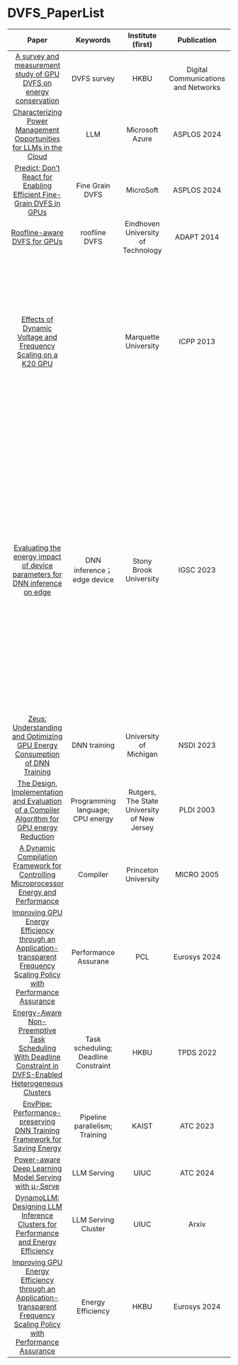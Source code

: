 # DVFS_PaperList
|                                                                 Paper                                                                |                                   Keywords                                  |   Institute (first)   |           Publication           |                        Others                       |
| :----------------------------------------------------------------------------------------------------------------------------------: | :-------------------------------------------------------------------------: | :-------------------: | :-----------------------------: | :-------------------------------------------------: |
|  [A survey and measurement study of GPU DVFS on energy conservation](https://www.sciencedirect.com/science/article/pii/S2352864816300736)  | DVFS survey | HKBU | Digital Communications and Networks |              |
| [Characterizing Power Management Opportunities for LLMs in the Cloud](https://dl.acm.org/doi/10.1145/3620666.3651329) | LLM | Microsoft Azure | ASPLOS 2024| |
| [Predict; Don’t React for Enabling Efficient Fine-Grain DVFS in GPUs](https://arxiv.org/abs/2205.00121) | Fine Grain DVFS | MicroSoft | ASPLOS 2024 | |
| [Roofline-aware DVFS for GPUs](https://dl.acm.org/doi/10.1145/2553062.2553067) | roofline DVFS | Eindhoven University of Technology | ADAPT 2014 | |
| [Effects of Dynamic Voltage and Frequency Scaling on a K20 GPU](https://ieeexplore.ieee.org/document/6687422) |  | Marquette University | ICPP 2013 |Key Points: 1. MM benchmark shows performance is linearly proportional to the GPU frequency when using a high memory speed  2. CPU DVFS impacts the CPU and other system components|
| [Evaluating the energy impact of device parameters for DNN inference on edge](https://dl.acm.org/doi/10.1145/3634769.3634809) |DNN inference； edge device | Stony Brook University | IGSC 2023 | Key Points: default parameter setting is not energy optimal; Power consumption increases linearly with frequency. The decrease in inference latency starts to plateau out at higher frequency as frequency is not the bottkeneck and performance is limited by other components such as memory and I/O bandwidth | |
| [Zeus: Understanding and Optimizing GPU Energy Consumption of DNN Training](https://www.usenix.org/conference/nsdi23/presentation/you) | DNN training | University of Michigan | NSDI 2023 | 
| [The Design, Implementation and Evaluation of a Compiler Algorithm for GPU energy Reduction](https://people.cs.rutgers.edu/~uli/PLDI03.pdf) | Programming language; CPU energy |  Rutgers, The State University of New Jersey | PLDI 2003 |
| [A Dynamic Compilation Framework for Controlling Microprocessor Energy and Performance](https://mrmgroup.cs.princeton.edu/papers/jqwu-micro2005.pdf) | Compiler | Princeton University | MICRO 2005 | 
| [Improving GPU Energy Efficiency through an Application-transparent Frequency Scaling Policy with Performance Assurance](https://dl.acm.org/doi/pdf/10.1145/3627703.3629584) | Performance Assurane | PCL | Eurosys 2024 | |
| [Energy-Aware Non-Preemptive Task Scheduling With Deadline Constraint in DVFS-Enabled Heterogeneous Clusters](https://ieeexplore.ieee.org/stamp/stamp.jsp?arnumber=9790352) | Task scheduling; Deadline Constraint | HKBU | TPDS 2022 | |
| [EnvPipe: Performance-preserving DNN Training Framework for Saving Energy](https://www.usenix.org/conference/atc23/presentation/cho) | Pipeline parallelism; Training | KAIST | ATC 2023|
| [Power-aware Deep Learning Model Serving with μ-Serve](https://www.usenix.org/conference/atc24/presentation/qiu) | LLM Serving | UIUC | ATC 2024 |
| [DynamoLLM: Designing LLM Inference Clusters for Performance and Energy Efficiency](https://arxiv.org/abs/2408.00741) | LLM Serving Cluster | UIUC | Arxiv | 
| [Improving GPU Energy Efficiency through an Application-transparent Frequency Scaling Policy with Performance Assurance](https://dl.acm.org/doi/pdf/10.1145/3627703.3629584) | Energy Efficiency | HKBU | Eurosys 2024 |
